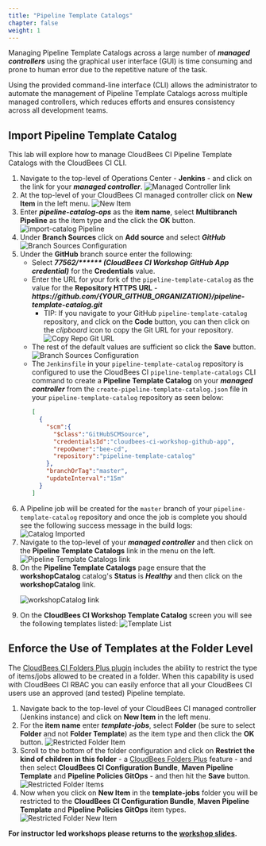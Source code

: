 ```yaml
---
title: "Pipeline Template Catalogs"
chapter: false
weight: 1
---
```


Managing Pipeline Template Catalogs across a large number of ***managed controllers*** using the graphical user interface (GUI) is time consuming and prone to human error due to the repetitive nature of the task.

Using the provided command-line interface (CLI) allows the administrator to automate the management of Pipeline Template Catalogs across multiple managed controllers, which reduces efforts and ensures consistency across all development teams.


## Import Pipeline Template Catalog
This lab will explore how to manage CloudBees CI Pipeline Template Catalogs with the CloudBees CI CLI. 

1. Navigate to the top-level of Operations Center - **Jenkins** - and click on the link for your ***managed controller***. ![Managed Controller link](managed-controller-link.png?width=60pc)
2. At the top-level of your CloudBees CI managed controller click on **New Item** in the left menu. ![New Item](create-new-item.png?width=40pc)
3. Enter ***pipeline-catalog-ops*** as the **item name**, select **Multibranch Pipeline** as the item type and the click the **OK** button. ![import-catalog Pipeline](create-pipeline-item.png?width=60pc)
4. Under **Branch Sources** click on **Add source** and select ***GitHub*** ![Branch Sources Configuration](add-source-github.png?width=40pc)
5. Under the **GitHub** branch source enter the following:
   - Select ***77562/\*\*\*\*\*\* (CloudBees CI Workshop GitHub App credential)*** for the **Credentials** value. 
   - Enter the URL for your fork of the `pipeline-template-catalog` as the value for the **Repository HTTPS URL** - ***https:\//github.com/{YOUR_GITHUB_ORGANIZATION}/pipeline-template-catalog.git***
     - TIP: If you navigate to your GitHub `pipeline-template-catalog` repository, and click on the **Code** button, you can then click on the *clipboard* icon to copy the Git URL for your repository. ![Copy Repo Git URL](copy-repo-url.png?width=40pc)
   - The rest of the default values are sufficient so click the **Save** button. ![Branch Sources Configuration](branch-source-config.png?width=50pc)
   - The `Jenkinsfile` in your `pipeline-template-catalog` repository is configured to use the CloudBees CI `pipeline-template-catalogs` CLI command to create a **Pipeline Template Catalog** on your ***managed controller*** from the `create-pipeline-template-catalog.json` file in your `pipeline-template-catalog` repository as seen below:
     ```json
     [
       {
         "scm":{ 
           "$class":"GitHubSCMSource",
           "credentialsId":"cloudbees-ci-workshop-github-app",
           "repoOwner":"bee-cd",
           "repository":"pipeline-template-catalog"
         },
         "branchOrTag":"master",
         "updateInterval":"15m"
       }
     ]
     ```
6. A Pipeline job will be created for the `master` branch of your `pipeline-template-catalog` repository and once the job is complete you should see the following success message in the build logs: ![Catalog Imported](catalog-imported.png?width=50pc)
7. Navigate to the top-level of your ***managed controller*** and then click on the **Pipeline Template Catalogs** link in the menu on the left. ![Pipeline Template Catalogs link](catalog-link.png?width=40pc)
8. On the **Pipeline Template Catalogs** page ensure that the **workshopCatalog** catalog's **Status** is ***Healthy*** and then click on the **workshopCatalog** link. <p>![workshopCatalog link](workshopcatalog-link.png?width=50pc)
9.  On the **CloudBees CI Workshop Template Catalog** screen you will see the following templates listed: ![Template List](workshop-template-list.png?width=50pc)

## Enforce the Use of Templates at the Folder Level
The [CloudBees CI Folders Plus plugin](https://docs.cloudbees.com/docs/cloudbees-ci/latest/cloud-secure-guide/folders-plus) includes the ability to restrict the type of items/jobs allowed to be created in a folder. When this capability is used with CloudBees CI RBAC you can easily enforce that all your CloudBees CI users use an approved (and tested) Pipeline template.

1. Navigate back to the top-level of your CloudBees CI managed controller (Jenkins instance) and click on **New Item** in the left menu.
2. For the **item name** enter ***template-jobs***, select **Folder** (be sure to select **Folder** and not **Folder Template**) as the item type and then click the **OK** button. ![Restricted Folder Item](new-folder-click.png?width=50pc)
3. Scroll to the bottom of the folder configuration and click on **Restrict the kind of children in this folder** - a [CloudBees Folders Plus](https://docs.cloudbees.com/docs/cloudbees-core/latest/cloud-secure-guide/folders-plus) feature - and then select **CloudBees CI Configuration Bundle**, **Maven Pipeline Template** and **Pipeline Policies GitOps** - and then hit the **Save** button. ![Restricted Folder Items](restricted-items-check.png?width=40pc)
4. Now when you click on **New Item** in the **template-jobs** folder you will be restricted to the **CloudBees CI Configuration Bundle**, **Maven Pipeline Template** and **Pipeline Policies GitOps** item types. ![Restricted Folder New Item](restricted-folder-new-item.png?width=40pc)
   
**For instructor led workshops please returns to the [workshop slides](https://cloudbees-days.github.io/core-rollout-flow-workshop/cloudbees-ci/#21).**
